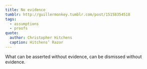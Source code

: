 ```yaml
---
title: No evidence
tumblr: http://guillermonkey.tumblr.com/post/15158354518
tags:
  - assumptions
  - proofs
quote:
  author: Christopher Hitchens
  caption: Hitchens’ Razor
---
```


What can be asserted without evidence, can be dismissed without evidence.
